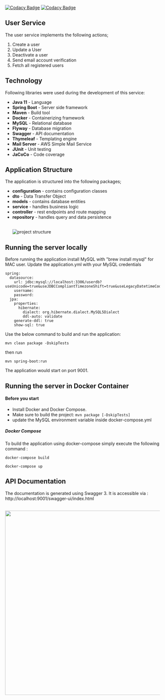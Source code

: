 [![Codacy Badge](https://app.codacy.com/project/badge/Grade/ac3659f8d95a4c9487917e2f5655afc0)](https://www.codacy.com/gh/ahmedkabiru/1wa-user-service/dashboard?utm_source=github.com&amp;utm_medium=referral&amp;utm_content=ahmedkabiru/1wa-user-service&amp;utm_campaign=Badge_Grade)
[![Codacy Badge](https://app.codacy.com/project/badge/Coverage/ac3659f8d95a4c9487917e2f5655afc0)](https://www.codacy.com/gh/ahmedkabiru/1wa-user-service/dashboard?utm_source=github.com&utm_medium=referral&utm_content=ahmedkabiru/1wa-user-service&utm_campaign=Badge_Coverage)


## User Service ##
The user service implements the following actions;
1. Create a user
2. Update a User
3. Deactivate a user
4. Send email account verification
5. Fetch all registered users

## Technology ##
Following libraries were used during the development of this service:
- **Java 11** - Language
- **Spring Boot** - Server side framework
- **Maven** - Build tool
- **Docker** - Containerizing framework
- **MySQL** - Relational database
- **Flyway** - Database migration
- **Swagger** - API documentation
- **Thymeleaf** - Templating engine
- **Mail Server** - AWS Simple Mail Service
- **JUnit** - Unit testing 
- **JaCoCo** - Code coverage

## Application Structure ##
The application is structured into the following packages;
- **configuration** - contains configuration classes
- **dto** - Data Transfer Object
- **models** - contains database entities
- **service** - handles business logic
- **controller** - rest endpoints and route mapping
- **repository** - handles query and data persistence
  <p align="left">
    <br>
    <img src="https://github.com/ahmedkabiru/1wa-user-service/blob/main/docs/images/project-structure.png" alt="project structure"></a>
  </p>
## Running the server locally ##
Before running the application install MySQL with "brew install mysql" for MAC user.
Update the application.yml with your MySQL credentials
```
spring:
  datasource:
    url: jdbc:mysql://localhost:3306/userdb?useUnicode=true&useJDBCCompliantTimezoneShift=true&useLegacyDatetimeCode=false&serverTimezone=UTC&zeroDateTimeBehavior=convertToNull&createDatabaseIfNotExist=true&useSSL=false
    username: 
    password: 
  jpa:
    properties:
      hibernate:
        dialect: org.hibernate.dialect.MySQL5Dialect
        ddl-auto: validate
    generate-ddl: true
    show-sql: true

```
Use the below command to build and run the application:
```
mvn clean package -DskipTests
```
then run
```
mvn spring-boot:run
```

The application would start on port 9001.

## Running the server in Docker Container ##
#### Before you start

- Install Docker and Docker Compose.
- Make sure to build the project: `mvn package [-DskipTests]`
- update the MySQL environment variable inside docker-compose.yml
##### Docker Compose #####
To build the application using docker-compose simply execute the following command :
```
docker-compose build
```
```
docker-compose up
```
## API Documentation ##
The documentation is generated using Swagger 3.
It is accessible via : 
http://localhost:9001/swagger-ui/index.html

<p align="center">
    <br>
    <img width="600" src="https://github.com/ahmedkabiru/1wa-user-service/blob/main/docs/images/swagger.png">
</p>









